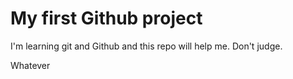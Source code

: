# My first Github project

I'm learning git and Github and this repo will help me. Don't judge.

Whatever
